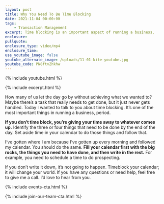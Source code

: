 ```yaml
---
layout: post
title: Why You Need To Be Time Blocking
date: 2021-11-04 00:00:00
tags:
    - Transaction Management
excerpt: Time blocking is an important aspect of running a business.
enclosure:
pullquote:
enclosure_type: video/mp4
enclosure_time:
use_youtube_image: false
youtube_alternate_image: /uploads/11-01-kite-youtube.jpg
youtube_code: PN8ftvZhkhw
---
```

{% include youtube.html %}

{% include excerpt.html %}

How many of us let the day go by without achieving what we wanted to? Maybe there’s a task that really needs to get done, but it just never gets handled. Today I wanted to talk to you about time blocking. It’s one of the most important things in running a business, period.

**If you don’t time block, you’re giving your time away to whatever comes up.** Identify the three or four things that need to be done by the end of the day. Set aside time in your calendar to do those things and follow that.

I’ve gotten where I am because I’ve gotten up every morning and followed my calendar. You should do the same. **Fill your calendar first with the big rocks, the things you need to have done, and then write in the rest.** For example, you need to schedule a time to do prospecting.

If you don’t write it down, it’s not going to happen. Timeblock your calendar; it will change your world. If you have any questions or need help, feel free to give me a call. I’d love to hear from you.

{% include events-cta.html %}

{% include join-our-team-cta.html %}
